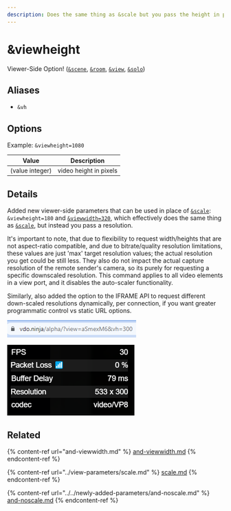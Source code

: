 ```yaml
---
description: Does the same thing as &scale but you pass the height in pixels
---
```


# \&viewheight

Viewer-Side Option! ([`&scene`](../view-parameters/scene.md), [`&room`](../../general-settings/room.md), [`&view`](../view-parameters/view.md), [`&solo`](../mixer-scene-parameters/and-solo.md))

## Aliases

* `&vh`

## Options

Example: `&viewheight=1080`

| Value           | Description            |
| --------------- | ---------------------- |
| (value integer) | video height in pixels |

## Details

Added new viewer-side parameters that can be used in place of [`&scale`](../view-parameters/scale.md): `&viewheight=180` and [`&viewwidth=320`](and-viewwidth.md), which effectively does the same thing as [`&scale`](../view-parameters/scale.md), but instead you pass a resolution.&#x20;

It's important to note, that due to flexibility to request width/heights that are not aspect-ratio compatible, and due to bitrate/quality resolution limitations, these values are just 'max' target resolution values; the actual resolution you get could be still less. They also do not impact the actual capture resolution of the remote sender's camera, so its purely for requesting a specific downscaled resolution. This command applies to all video elements in a view port, and it disables the auto-scaler functionality.

Similarly, also added the option to the IFRAME API to request different down-scaled resolutions dynamically, per connection, if you want greater programmatic control vs static URL options.

![](<../../.gitbook/assets/image (107) (1).png>)

![](<../../.gitbook/assets/image (106).png>)

## Related

{% content-ref url="and-viewwidth.md" %}
[and-viewwidth.md](and-viewwidth.md)
{% endcontent-ref %}

{% content-ref url="../view-parameters/scale.md" %}
[scale.md](../view-parameters/scale.md)
{% endcontent-ref %}

{% content-ref url="../../newly-added-parameters/and-noscale.md" %}
[and-noscale.md](../../newly-added-parameters/and-noscale.md)
{% endcontent-ref %}
